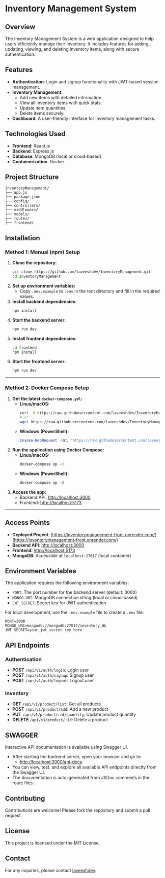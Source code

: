 # Inventory Management System

## Overview

The Inventory Management System is a web application designed to help users efficiently manage their inventory. It includes features for adding, updating, viewing, and deleting inventory items, along with secure authentication.

## Features

- **Authentication**: Login and signup functionality with JWT-based session management.
- **Inventory Management**:
  - Add new items with detailed information.
  - View all inventory items with quick stats.
  - Update item quantities.
  - Delete items securely.
- **Dashboard**: A user-friendly interface for inventory management tasks.

## Technologies Used

- **Frontend**: React.js
- **Backend**: Express.js
- **Database**: MongoDB (local or cloud-based)
- **Containerization**: Docker

## Project Structure

```
InventoryManagement/
├── app.js
├── package.json
├── config/
├── controllers/
├── middleware/
├── models/
├── routes/
├── frontend/
```

## Installation

### Method 1: Manual (npm) Setup

1. **Clone the repository:**
   ```bash
   git clone https://github.com/laveeshdev/InventoryManagement.git
   cd InventoryManagement
   ```
2. **Set up environment variables:**
   - Copy `.env.example` to `.env` in the root directory and fill in the required values.
3. **Install backend dependencies:**
   ```bash
   npm install
   ```
4. **Start the backend server:**
   ```bash
   npm run dev
   ```
5. **Install frontend dependencies:**
   ```bash
   cd frontend
   npm install
   ```
6. **Start the frontend server:**
   ```bash
   npm run dev
   ```

---

### Method 2: Docker Compose Setup

1. **Get the latest `docker-compose.yml`:**
   - **Linux/macOS:**
     ```bash
     curl -O https://raw.githubusercontent.com/laveeshdev/InventoryManagement/main/docker-compose.yml
     # or
     wget https://raw.githubusercontent.com/laveeshdev/InventoryManagement/main/docker-compose.yml
     ```
   - **Windows (PowerShell):**
     ```powershell
     Invoke-WebRequest -Uri "https://raw.githubusercontent.com/laveeshdev/InventoryManagement/main/docker-compose.yml" -OutFile "docker-compose.yml"
     ```
2. **Run the application using Docker Compose:**
   - **Linux/macOS:**
     ```bash
     docker-compose up -d
     ```
   - **Windows (PowerShell):**
     ```powershell
     docker-compose up -d
     ```
3. **Access the app:**
   - Backend API: [http://localhost:3000](http://localhost:3000)
   - Frontend: [http://localhost:5173](http://localhost:5173)

---

## Access Points

- **Deployed Project**: [https://inventorymanagement-front.onrender.com/](https://inventorymanagement-front.onrender.com/)
- **Backend API**: [http://localhost:3000](http://localhost:3000)
- **Frontend**: [http://localhost:5173](http://localhost:5173)
- **MongoDB**: Accessible at `localhost:27017` (local container)

## Environment Variables

The application requires the following environment variables:

- `PORT`: The port number for the backend server (default: 3000)
- `MONGO_URI`: MongoDB connection string (local or cloud-based)
- `JWT_SECRET`: Secret key for JWT authentication

For local development, use the `.env.example` file to create a `.env` file:

```properties
PORT=3000
MONGO_URI=mongodb://mongodb:27017/inventory_db
JWT_SECRET=your_jwt_secret_key_here
```

## API Endpoints

### Authentication

- **POST** `/api/v1/auth/login`: Login user
- **POST** `/api/v1/auth/signup`: Signup user
- **POST** `/api/v1/auth/logout`: Logout user

### Inventory

- **GET** `/api/v1/product/list`: Get all products
- **POST** `/api/v1/product/add`: Add a new product
- **PUT** `/api/v1/product/:id/quantity`: Update product quantity
- **DELETE** `/api/v1/product/:id`: Delete a product

## SWAGGER

Interactive API documentation is available using Swagger UI.

- After starting the backend server, open your browser and go to:
  - [http://localhost:3000/api-docs](http://localhost:3000/api-docs)
- You can view, test, and explore all available API endpoints directly from the Swagger UI.
- The documentation is auto-generated from JSDoc comments in the route files.

## Contributing

Contributions are welcome! Please fork the repository and submit a pull request.

## License

This project is licensed under the MIT License.

## Contact

For any inquiries, please contact [laveeshdev](https://github.com/laveeshdev).
